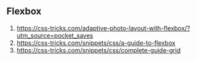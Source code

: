 
## Flexbox

1. https://css-tricks.com/adaptive-photo-layout-with-flexbox/?utm_source=pocket_saves
2. https://css-tricks.com/snippets/css/a-guide-to-flexbox
3. https://css-tricks.com/snippets/css/complete-guide-grid

